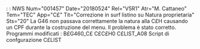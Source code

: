  :  : NWS Num="001457" Date="20180524" Rel="V5R1" Atr="M. Cattaneo" Tem="TEC" App="C£" Tit="Correzione in surf listino su Natura proprietaria" Sts="20"
La G46 non passava correttamente la natura alla C£H causando un CPF durante la costruzione del menu. Il problema è stato corretto.
Programmi modificati : 
B£G460_C£  C£C£H0  C£LIST_A08
Script di confgurazione
C£LIST
